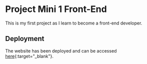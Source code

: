 # Project Mini 1 Front-End

This is my first project as I learn to become a front-end developer.

## Deployment

The website has been deployed and can be accessed [here](https://project-mini-1-front-end.vercel.app/){:target="\_blank"}.
